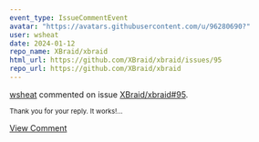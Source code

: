 ```yaml
---
event_type: IssueCommentEvent
avatar: "https://avatars.githubusercontent.com/u/96280690?"
user: wsheat
date: 2024-01-12
repo_name: XBraid/xbraid
html_url: https://github.com/XBraid/xbraid/issues/95
repo_url: https://github.com/XBraid/xbraid
---
```


<a href='https://github.com/wsheat' target='_blank'>wsheat</a> commented on issue <a href='https://github.com/XBraid/xbraid/issues/95' target='_blank'>XBraid/xbraid#95</a>.

<small>Thank you for your reply. It works!...</small>

<a href='https://github.com/XBraid/xbraid/issues/95' target='_blank'>View Comment</a>